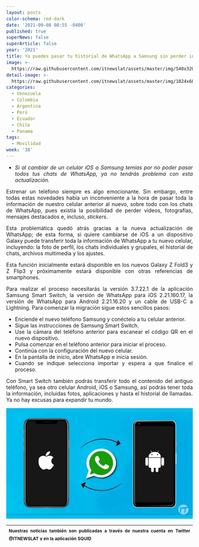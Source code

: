 ```yaml
---
layout: posts
color-schema: red-dark
date: '2021-09-08 08:55 -0400'
published: true
superNews: false
superArticle: false
year: '2021'
title: Ya puedes pasar tu historial de WhatsApp a Samsung sin perder información
image: >-
  https://raw.githubusercontent.com/itnewslat/assets/master/img/540x320/Samsung-Whatsapp-p.jpg
detail-image: >-
  https://raw.githubusercontent.com/itnewslat/assets/master/img/1024x680/Samsung-Whatsapp-g.jpg
categories:
  - Venezuela
  - Colombia
  - Argentina
  - Perú
  - Ecuador
  - Chile
  - Panama
tags:
  - Movilidad
week: '38'
---
```

<ul style="list-style-type: disc; text-align: justify;">
	<li><em>Si al cambiar de un celular iOS a Samsung temías por no poder pasar todos tus chats de WhatsApp, ya no tendrás problema con esta actualización.</em></li>
</ul>
<p style="text-align: justify;">Estrenar un teléfono siempre es algo emocionante. Sin embargo, entre todas estas novedades había un inconveniente a la hora de pasar toda la información de nuestro celular anterior al nuevo, sobre todo con los chats de WhatsApp, pues existía la posibilidad de perder videos, fotografías, mensajes destacados e, incluso, <em>stickers</em>.</p>
<p style="text-align: justify;">Esta problemática quedó atrás gracias a la nueva actualización de WhatsApp; de esta forma, si quiere cambiarse de iOS a un dispositivo Galaxy puede transferir toda la información de WhatsApp a tu nuevo celular, incluyendo: la foto de perfil, los chats individuales y grupales, el historial de chats, archivos multimedia y los ajustes.</p>
<p style="text-align: justify;">Esta función inicialmente estará disponible en los nuevos Galaxy Z Fold3 y Z Flip3 y próximamente estará disponible con otras referencias de smartphones.</p>
<p style="text-align: justify;">Para realizar el proceso necesitarás la versión 3.7.22.1 de la aplicación Samsung Smart Switch, la versión de WhatsApp para iOS 2.21.160.17, la versión de WhatsApp para Android 2.21.16.20 y un cable de USB-C a Lightning. Para comenzar la migración sigue estos sencillos pasos:</p>

<ul style="text-align: justify;">
	<li>Enciende el nuevo teléfono Samsung y conéctelo a tu celular anterior.</li>
	<li>Sigue las instrucciones de Samsung Smart Switch.</li>
	<li>Use la cámara del teléfono anterior para escanear el código QR en el nuevo dispositivo.</li>
	<li>Pulsa comenzar en el teléfono anterior para iniciar el proceso.</li>
	<li>Continúa con la configuración del nuevo celular.</li>
	<li>En la pantalla de inicio, abre WhatsApp e inicia sesión.</li>
	<li>Cuando se indique selecciona importar y espera a que finalice el proceso.</li>
</ul>
<p style="text-align: justify;">Con Smart Switch también podrás transferir todo el contenido del antiguo teléfono, ya sea otro celular Android, iOS o Samsung, así podrás tener toda la información, incluidas fotos, aplicaciones y hasta el historial de llamadas. Ya no hay excusas para expandir tu mundo.</p>

![](https://raw.githubusercontent.com/itnewslat/assets/master/img/540x320/Samsung-Whatsapp-p.jpg)

<table style="height: 42px;" width="569">
<tbody>
<tr>
<td style="text-align: justify;"><sub><strong>Nuestras noticias también son publicadas a través de nuestra cuenta en Twitter <a href="https://twitter.com/itnewslat?lang=es">@ITNEWSLAT</a> y en la aplicación <a href="https://squidapp.co/en/">SQUID</a></strong></sub></td>
</tr>
</tbody>
</table>

